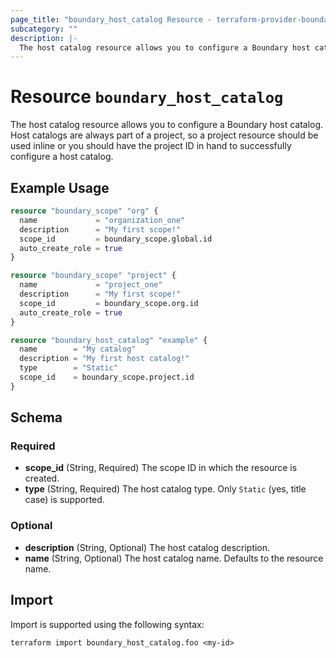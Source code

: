 ```yaml
---
page_title: "boundary_host_catalog Resource - terraform-provider-boundary"
subcategory: ""
description: |-
  The host catalog resource allows you to configure a Boundary host catalog. Host catalogs are always part of a project, so a project resource should be used inline or you should have the project ID in hand to successfully configure a host catalog.
---
```


# Resource `boundary_host_catalog`

The host catalog resource allows you to configure a Boundary host catalog. Host catalogs are always part of a project, so a project resource should be used inline or you should have the project ID in hand to successfully configure a host catalog.

## Example Usage

```terraform
resource "boundary_scope" "org" {
  name             = "organization_one"
  description      = "My first scope!"
  scope_id         = boundary_scope.global.id
  auto_create_role = true
}

resource "boundary_scope" "project" {
  name             = "project_one"
  description      = "My first scope!"
  scope_id         = boundary_scope.org.id
  auto_create_role = true
}

resource "boundary_host_catalog" "example" {
  name        = "My catalog"
  description = "My first host catalog!"
  type        = "Static"
  scope_id    = boundary_scope.project.id
}
```

## Schema

### Required

- **scope_id** (String, Required) The scope ID in which the resource is created.
- **type** (String, Required) The host catalog type. Only `Static` (yes, title case) is supported.

### Optional

- **description** (String, Optional) The host catalog description.
- **name** (String, Optional) The host catalog name. Defaults to the resource name.

## Import

Import is supported using the following syntax:

```shell
terraform import boundary_host_catalog.foo <my-id>
```
